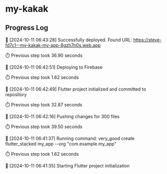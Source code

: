 # my-kakak
## Progress Log
🔄 [2024-10-11 06:43:28] Successfully deployed. Found URL:
https://steve-fd7c1--my-kakak-my-app-8gzh7n0s.web.app

⏱️ Previous step took 36.90 seconds

🔄 [2024-10-11 06:42:51] Deploying to Firebase

⏱️ Previous step took 1.62 seconds

🔄 [2024-10-11 06:42:49] Flutter project initialized and committed to repository

⏱️ Previous step took 32.87 seconds

🔄 [2024-10-11 06:42:16] Pushing changes for 300 files

⏱️ Previous step took 39.50 seconds

🔄 [2024-10-11 06:41:37] Running command: very_good create flutter_stacked my_app --org "com.example.my_app"

⏱️ Previous step took 1.62 seconds

🔄 [2024-10-11 06:41:35] Starting Flutter project initialization

